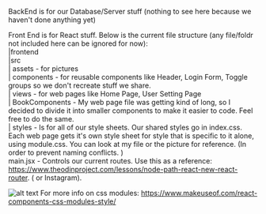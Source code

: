 BackEnd is for our Database/Server stuff (nothing to see here because we haven't done anything yet)

Front End is for React stuff. 
Below is the current file structure (any file/foldr not included here can be ignored for now):  <br />
    |frontend  <br />
        |src  <br />
            | assets - for pictures  <br />
            | components - for reusable components like Header, Login Form, Toggle groups so we don't recreate stuff we share.   <br />
            | views - for web pages like Home Page, User Setting Page  <br />
                | BookComponents - My web page file was getting kind of long, so I decided to divide it into smaller components to make it easier to code. Feel free to do the same.  <br />
            | styles - Is for all of our style sheets. Our shared styles go in index.css. Each web page gets it's own style sheet for style that is specific to it alone, using module.css. You can look at my file or the picture for reference. (In order to prevent naming conflicts. ) <br />
            main.jsx - Controls our current routes. Use this as a reference: https://www.theodinproject.com/lessons/node-path-react-new-react-router. ( or Instagram). <br />


![alt text](image.png)
For more info on css modules: https://www.makeuseof.com/react-components-css-modules-style/




